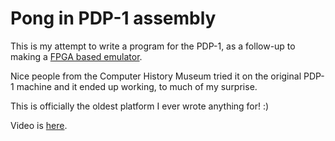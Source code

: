# Pong in PDP-1 assembly

This is my attempt to write a program for the PDP-1, as a follow-up to making a [FPGA based emulator](https://github.com/hrvach/fpg1).

Nice people from the Computer History Museum tried it on the original PDP-1 machine and it ended up working, to much of my surprise.

This is officially the oldest platform I ever wrote anything for! :)

Video is [here](https://www.youtube.com/watch?v=qD-4vVEOcZo).


